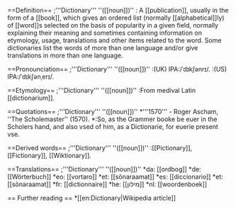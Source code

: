 ==Definition==
;'''Dictionary''' ''([[noun]])''
: A [[publication]], usually in the form of a [[book]], which gives an ordered list (normally [[alphabetical]]ly) of [[word]]s selected on the basis of popularity in a given field, normally explaining their meaning and sometimes containing information on etymology, usage, translations and other items related to the word. Some dictionaries list the words of more than one language and/or give translations in more than one language.


==Pronounciation==
;'''Dictionary''' ''([[noun]])''
:(UK) IPA:/ˈdɪkʃənrɪ/. 
:(US) IPA:/ˈdɪkʃənˌerɪ/. 

==Etymology==
;'''Dictionary''' ''([[noun]])''
:From medival Latin [[dictionarium]].

==Quotations==
;'''Dictionary''' ''([[noun]])'' 
*'''1570''' - Roger Ascham, ''The Scholemaster'' (1570).
*:So, as the Grammer booke be euer in the Scholers hand, and also vsed of him, as a Dictionarie, for euerie present vse.

==Derived words==
;'''Dictionary''' ''([[noun]])'' 
:[[Pictionary]], [[Fictionary]], [[Wiktionary]].

==Translations==
;'''Dictionary''' ''([[noun]])''
*da: [[ordbog]]
*de: [[Wörterbuch]]
*eo: [[vortaro]]
*et: [[sõnaraamat]]
*es: [[diccionario]]
*et: [[sõnaraamat]]
*fr: [[dictionnaire]]
*he: [[מילון]]
*nl: [[woordenboek]]

== Further reading ==
*[[en:Dictionary|Wikipedia article]]